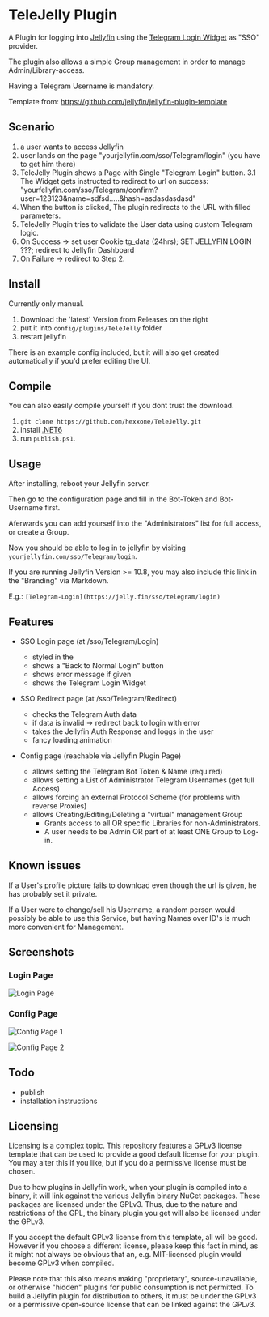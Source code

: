 # TeleJelly Plugin

A Plugin for logging into [Jellyfin](https://jellyfin.org/) using the [Telegram Login Widget](https://core.telegram.org/widgets/login) as "SSO" provider.

The plugin also allows a simple Group management in order to manage Admin/Library-access.

Having a Telegram Username is mandatory.

Template from: <https://github.com/jellyfin/jellyfin-plugin-template>

## Scenario

1. a user wants to access Jellyfin
2. user lands on the page "yourjellyfin.com/sso/Telegram/login" (you have to get him there)
3. TeleJelly Plugin shows a Page with Single "Telegram Login" button.
3.1 The Widget gets instructed to redirect to url on success: "yourfellyfin.com/sso/Telegram/confirm?user=123123&name=sdfsd.....&hash=asdasdasdasd"
4. When the button is clicked, The plugin redirects to the URL with filled parameters.
5. TeleJelly Plugin tries to validate the User data using custom Telegram logic.
6. On Success -> set user Cookie tg_data (24hrs);  SET JELLYFIN LOGIN ???;  redirect to Jellyfin Dashboard
7. On Failure -> redirect to Step 2.

## Install

Currently only manual.

1. Download the 'latest' Version from Releases on the right
2. put it into `config/plugins/TeleJelly` folder
3. restart jellyfin

There is an example config included, but it will also get created automatically if you'd prefer editing the UI.

## Compile

You can also easily compile yourself if you dont trust the download.

1. `git clone https://github.com/hexxone/TeleJelly.git`
2. install [.NET6](https://dotnet.microsoft.com/en-us/download/dotnet/6.0)
3. run `publish.ps1`.

## Usage

After installing, reboot your Jellyfin server.

Then go to the configuration page and fill in the Bot-Token and Bot-Username first.

Aferwards you can add yourself into the "Administrators" list for full access, or create a Group.

Now you should be able to log in to jellyfin by visiting `yourjellyfin.com/sso/Telegram/login`.

If you are running Jellyfin Version >= 10.8, you may also include this link in the "Branding" via Markdown.

E.g.: `[Telegram-Login](https://jelly.fin/sso/telegram/login)`

## Features

- SSO Login page (at /sso/Telegram/Login)
  - styled in the
  - shows a "Back to Normal Login" button
  - shows error message if given
  - shows the Telegram Login Widget

- SSO Redirect page (at /sso/Telegram/Redirect)
  - checks the Telegram Auth data
  - if data is invalid -> redirect back to login with error
  - takes the Jellyfin Auth Response and loggs in the user
  - fancy loading animation

- Config page (reachable via Jellyfin Plugin Page)
  - allows setting the Telegram Bot Token & Name (required)
  - allows setting a List of Administrator Telegram Usernames (get full Access)
  - allows forcing an external Protocol Scheme (for problems with reverse Proxies)
  - allows Creating/Editing/Deleting a "virtual" management Group
    - Grants access to all OR specific Libraries for non-Administrators.
    - A user needs to be Admin OR part of at least ONE Group to Log-in.

## Known issues

If a User's profile picture fails to download even though the url is given, he has probably set it private.

If a User were to change/sell his Username, a random person would possibly be able to use this Service, but having Names over ID's is much more convenient for Management.

## Screenshots

### Login Page

![Login Page](./screenshots/01.jpg)

### Config Page

![Config Page 1](./screenshots/02.jpg)

![Config Page 2](./screenshots/03.jpg)

## Todo

- publish
- installation instructions

## Licensing

Licensing is a complex topic. This repository features a GPLv3 license template that can be used to provide a good default license for your plugin. You may alter this if you like, but if you do a permissive license must be chosen.

Due to how plugins in Jellyfin work, when your plugin is compiled into a binary, it will link against the various Jellyfin binary NuGet packages. These packages are licensed under the GPLv3. Thus, due to the nature and restrictions of the GPL, the binary plugin you get will also be licensed under the GPLv3.

If you accept the default GPLv3 license from this template, all will be good. However if you choose a different license, please keep this fact in mind, as it might not always be obvious that an, e.g. MIT-licensed plugin would become GPLv3 when compiled.

Please note that this also means making "proprietary", source-unavailable, or otherwise "hidden" plugins for public consumption is not permitted. To build a Jellyfin plugin for distribution to others, it must be under the GPLv3 or a permissive open-source license that can be linked against the GPLv3.
